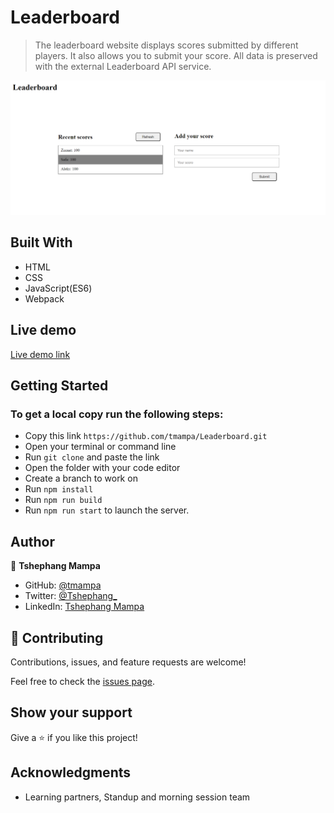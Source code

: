 # Leaderboard
> The leaderboard website displays scores submitted by different players. It also allows you to submit your score. All data is preserved with the external Leaderboard API service.

![screenshot](./images/Leaderboard.png)

## Built With

- HTML
- CSS
- JavaScript(ES6)
- Webpack

## Live demo

[Live demo link]()

## Getting Started

### To get a local copy run the following steps:

- Copy this link `https://github.com/tmampa/Leaderboard.git`
- Open your terminal or command line
- Run `git clone` and paste the link
- Open the folder with your code editor
- Create a branch to work on
- Run `npm install`
- Run `npm run build`
- Run `npm run start` to launch the server.

## Author

👤 **Tshephang Mampa**

- GitHub: [@tmampa](https://github.com/tmampa)
- Twitter: [@Tshephang_](https://twitter.com/tshephang_)
- LinkedIn: [Tshephang Mampa](https://www.linkedin.com/in/tshephangmampa/)

## 🤝 Contributing

Contributions, issues, and feature requests are welcome!

Feel free to check the [issues page](https://github.com/tmampa/Leaderboard/issues).

## Show your support

Give a ⭐️ if you like this project!

## Acknowledgments

- Learning partners, Standup and morning session team